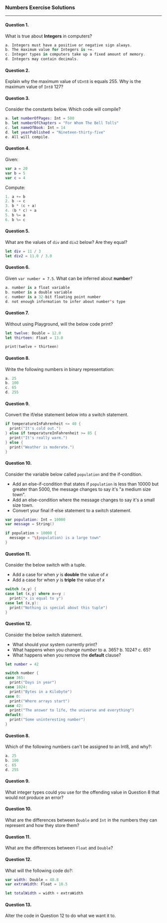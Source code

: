 ### Numbers Exercise Solutions

---

#### Question 1.
What is true about __Integers__ in computers?
```swift
a. Integers must have a positive or negative sign always.
b. The maximum value for Integers is +∞.
c. Integer types in computers take up a fixed amount of memory.
d. Integers may contain decimals.
```

#### Question 2.
Explain why the maximum value of ```UInt8``` is equals 255. Why is the maximum value of ```Int8``` 127?

#### Question 3.
Consider the constants below. Which code will compile?
```swift
a. let numberOfPages: Int = 500
b. let numberOfChapters = "For Whom The Bell Tolls"
c. let nameOfBook: Int = 14
d. let yearPublished = "Nineteen-thirty-five"
e. All will compile.
```

#### Question 4.
Given:
```swift
var a = 20
var b = 5
var c = 4
```
Compute:
```swift
1. a += b
2. b -= c
3. b * (c + a)
4. (b * c) + a
5. b %= a
6. b %= c
```

#### Question 5.
What are the values of ```div``` and ```div2``` below? Are they equal?
```swift
let div = 11 / 3
let div2 = 11.0 / 3.0
```

#### Question 6.
Given ```var number = 7.5```. What can be inferred about __number__?
```swift
a. number is a float variable
b. number is a double variable
c. number is a 32-bit floating point number
d. not enough information to infer about number's type
```

#### Question 7.
Without using Playground, will the below code print?
```swift
let twelve: Double = 12.0
let thirteen: Float = 13.0

print(twelve + thirteen)
```

#### Question 8.
Write the following numbers in binary representation:
```swift
a. 25
b. 100
c. 65
d. 255
```

#### Question 9.
Convert the if/else statement below into a switch statement.

```swift
if temperatureInFahrenheit <= 40 {
  print("It's cold out.")
} else if temperatureInFahrenheit >= 85 {
  print("It's really warm.")
} else {
  print("Weather is moderate.")
}
```

#### Question 10.
Consider the variable below called `population` and the if-condition.

 * Add an else-if-condition that states if `population` is less than 10000 but greater than 5000, the message changes to say it's "a medium size town".
 * Add an else-condition where the message changes to say it's a small size town.
 * Convert your final if-else statement to a switch statement.

```swift
var population: Int = 10000
var message = String()

if population > 10000 {
  message = "\(population) is a large town"
}
```

#### Question 11.
Consider the below switch with a tuple.

 * Add a case for when _y_ is __double__ the value of _x_
 * Add a case for when _y_ is __triple__ the value of _x_

```swift
switch (x,y) {
case let (x,y) where x==y :
  print("x is equal to y")
case let (x,y):
  print("Nothing is special about this tuple")
}
```

#### Question 12.
Consider the below switch statement.

 * What should your system currently print?
 * What happens when you change _number_ to a. 365? b. 1024? c. 65?
 * What happens when you remove the __default__ clause?

```swift
let number = 42

switch number {
case 365:
  print("Days in year")
case 1024:
  print("Bytes in a Kilobyte")
case 0:
  print("Where arrays start")
case 42:
  print("The answer to life, the universe and everything")
default:
  print("Some uninteresting number")
}
```

#### Question 8.
Which of the following numbers can't be assigned to an Int8, and why?:
```swift
a. 25
b. 100
c. 65
d. 255
```

#### Question 9.

What integer types could you use for the offending value in Question 8 that would not produce an error?

#### Question 10.

What are the differences between ```Double``` and ```Int``` in the numbers they can represent and how they store them?

#### Question 11.

What are the differences between ```Float``` and ```Double```?

#### Question 12.

What will the following code do?:

```swift
var width: Double = 48.8
var extraWidth: Float = 10.5

let totalWidth = width + extraWidth
```

#### Question 13.

Alter the code in Question 12 to do what we want it to.

